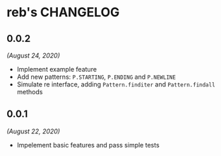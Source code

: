 reb's CHANGELOG
================

0.0.2
-----
*(August 24, 2020)*

+ Implement example feature
+ Add new patterns: `P.STARTING`, `P.ENDING` and `P.NEWLINE`
+ Simulate re interface, adding `Pattern.finditer` and `Pattern.findall` methods


0.0.1
-----
*(August 22, 2020)*

+ Impelement basic features and pass simple tests
